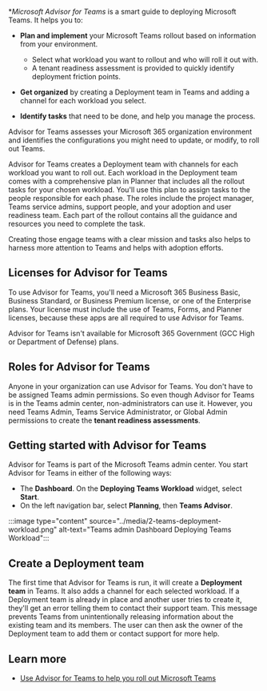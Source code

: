 **Microsoft Advisor for Teams* is a smart guide to deploying Microsoft Teams. It helps you to:

- **Plan and implement** your Microsoft Teams rollout based on information from your environment.
  - Select what workload you want to rollout and who will roll it out with.
  - A tenant readiness assessment is provided to quickly identify deployment friction points.

- **Get organized** by creating a Deployment team in Teams and adding a channel for each workload you select.

- **Identify tasks** that need to be done, and help you manage the process.

Advisor for Teams assesses your Microsoft 365 organization environment and identifies the configurations you might need to update, or modify, to roll out Teams.

Advisor for Teams creates a Deployment team with channels for each workload you want to roll out. Each workload in the Deployment team comes with a comprehensive plan in Planner that includes all the rollout tasks for your chosen workload. You'll use this plan to assign tasks to the people responsible for each phase. The roles include the project manager, Teams service admins, support people, and your adoption and user readiness team. Each part of the rollout contains all the guidance and resources you need to complete the task.

Creating those engage teams with a clear mission and tasks also helps to harness more attention to Teams and helps with adoption efforts.

## Licenses for Advisor for Teams
To use Advisor for Teams, you'll need a Microsoft 365 Business Basic, Business Standard, or Business Premium license, or one of the Enterprise plans. Your license must include the use of Teams, Forms, and Planner licenses, because these apps are all required to use Advisor for Teams.

Advisor for Teams isn't available for Microsoft 365 Government (GCC High or Department of Defense) plans.

## Roles for Advisor for Teams
Anyone in your organization can use Advisor for Teams. You don't have to be assigned Teams admin permissions. So even though Advisor for Teams is in the Teams admin center, non-administrators can use it.
However, you need Teams Admin, Teams Service Administrator, or Global Admin permissions to create the **tenant readiness assessments**.

## Getting started with Advisor for Teams
Advisor for Teams is part of the Microsoft Teams admin center. You start Advisor for Teams in either of the following ways:
- The **Dashboard**. On the **Deploying Teams Workload** widget, select **Start**.
- On the left navigation bar, select **Planning**, then **Teams Advisor**.

:::image type="content" source="../media/2-teams-deployment-workload.png" alt-text="Teams admin Dashboard Deploying Teams Workload":::

## Create a Deployment team
The first time that Advisor for Teams is run, it will create a **Deployment team** in Teams. It also adds a channel for each selected workload. If a Deployment team is already in place and another user tries to create it, they'll get an error telling them to contact their support team. This message prevents Teams from unintentionally releasing information about the existing team and its members. The user can then ask the owner of the Deployment team to add them or contact support for more help.

## Learn more

- [Use Advisor for Teams to help you roll out Microsoft Teams]( https://docs.microsoft.com/microsoftteams/use-advisor-teams-roll-out)
